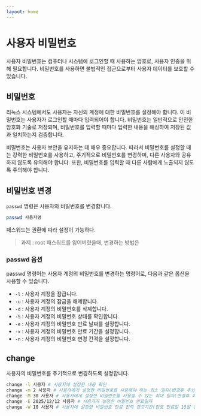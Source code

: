 ```yaml
---
layout: home
---
```


# 사용자 비밀번호
사용자 비밀번호는 컴퓨터나 시스템에 로그인할 때 사용하는 암호로, 사용자 인증을 위해 필요합니다. 비밀번호를 사용하면 불법적인 접근으로부터 사용자 데이터를 보호할 수 있습니다.  

## 비밀번호
리눅스 시스템에서도 사용자는 자신의 계정에 대한 비밀번호를 설정해야 합니다. 이 비밀번호는 사용자가 로그인할 때마다 입력되어야 합니다. 비밀번호는 일반적으로 안전한 암호화 기술로 저장되며, 비밀번호를 입력할 때마다 입력한 내용을 해싱하여 저장된 값과 일치하는지 검증합니다.

비밀번호는 사용자 보안을 유지하는 데 매우 중요합니다. 따라서 비밀번호를 설정할 때는 강력한 비밀번호를 사용하고, 주기적으로 비밀번호를 변경하며, 다른 사용자와 공유하지 않도록 유의해야 합니다. 또한, 비밀번호를 입력할 때 다른 사람에게 노출되지 않도록 주의해야 합니다.  

## 비밀번호 변경
`passwd` 명령은 사용자의 비밀번호를 변경합니다.
```bash
passwd 사용자명
```

패스워드는 권환에 따라 설정이 가능하다. 
> 과제 : root 패스워드를 잃어버렸을때, 변경하는 방법은


### passwd 옵션
passwd 명령어는 사용자 계정의 비밀번호를 변경하는 명령어로, 다음과 같은 옵션을 사용할 수 있습니다.

* `-l` : 사용자 계정을 잠급니다.
* `-u` : 사용자 계정의 잠금을 해제합니다.
* `-d` : 사용자 계정의 비밀번호를 삭제합니다.
* `-S` : 사용자 계정의 비밀번호 상태를 확인합니다.
* `-e` : 사용자 계정의 비밀번호 만료 날짜를 설정합니다.
* `-x` : 사용자 계정의 비밀번호 만료 기간을 설정합니다.
* `-n` : 사용자 계정의 비밀번호 변경 간격을 설정합니다.

## change

사용자의 비밀번호를 주기적으로 변경하도록 설정합니다.

```bash
change -l 사용자 # 사용자에 설정된 내용 확인
change -m 2 사용자 # 사용자에게 설정한 비밀번호를 사용해야 하는 최소 일자(변경후 추쇠 2일은 사용해야 함)
change -M 30 사용자 # 사용자에게 설정한 비밀번호를 사용할 수 있는 최대 일자(변경후 최대 30일 사용가능)
change -E 2025/12/12 사용자 # 사용자가 설정한 비밀번호 만료일자
change -W 10 사용자 # 사용자에 설정한 비밀번호 만료 전의 경고기간(암호 만료일 10일 전부터 경고 메시지 출력). 지정하지 않으면 7일
```